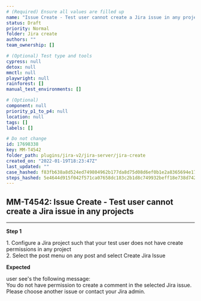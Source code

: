 ```yaml
---
# (Required) Ensure all values are filled up
name: "Issue Create - Test user cannot create a Jira issue in any projects"
status: Draft
priority: Normal
folder: Jira create
authors: ""
team_ownership: []

# (Optional) Test type and tools
cypress: null
detox: null
mmctl: null
playwright: null
rainforest: []
manual_test_environments: []

# (Optional)
component: null
priority_p1_to_p4: null
location: null
tags: []
labels: []

# Do not change
id: 17698338
key: MM-T4542
folder_path: plugins/jira-v2/jira-server/jira-create
created_on: "2022-01-19T18:23:47Z"
last_updated: ""
case_hashed: f83fb638a8d524ed749804962b177da8d75d08d6ef0b1e2a8365694e170382c78f5056b5886d20e29c093fe1dcc104ad
steps_hashed: 5e4644d915f042f571ca07658dc183c2b1d8c749932beff18e738d742f4148f9d9515a039629b586367cd54c5095c4ce
---
```


## MM-T4542: Issue Create - Test user cannot create a Jira issue in any projects

---

**Step 1**

1\. Configure a Jira project such that your test user does not have create permissions in any project\
2\. Select the post menu on any post and select Create Jira Issue

**Expected**

user see's the following message:\
You do not have permission to create a comment in the selected Jira issue. Please choose another issue or contact your Jira admin.
